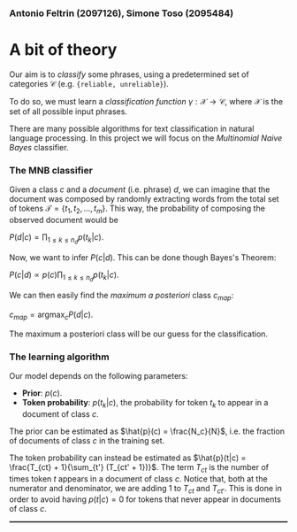 ### Antonio Feltrin (2097126), Simone Toso (2095484)


# A bit of theory

Our aim is to *classify* some phrases, using a predetermined set of categories $\mathcal{C}$ (e.g. `{reliable, unreliable}`).

To do so, we must learn a *classification function* $\gamma: \mathcal{X} \to \mathcal{C}$, where $\mathcal{X}$ is the set of all possible input phrases. 

There are many possible algorithms for text classification in natural language processing. In this project we will focus on the *Multinomial Naive Bayes* classifier.

### The MNB classifier
Given a class $c$ and a *document* (i.e. phrase) $d$, we can imagine that the document was composed by randomly extracting words from the total set of tokens $\mathcal{T} = \{t_1, t_2, \dots, t_m\}$. This way, the probability of composing the observed document would be

$P(d|c) = \prod_{1 \leq k \leq n_d} p(t_k|c)$.

Now, we want to infer $P(c|d)$. This can be done though Bayes's Theorem:

$P(c|d) \propto p(c) \prod_{1 \leq k \leq n_d} p(t_k|c)$.

We can then easily find the *maximum a posteriori* class $c_{map}$:

$c_{map} = \mathrm{argmax}_{c} P(d|c)$.

The maximum a posteriori class will be our guess for the classification.

### The learning algorithm
Our model depends on the following parameters:
* **Prior**: $p(c)$. 
* **Token probability**: $p(t_k|c)$, the probability for token $t_k$ to appear in a document of class $c$. 

The prior can be estimated as $\hat{p}(c) = \frac{N_c}{N}$, i.e. the fraction of documents of class $c$ in the training set.

The token probability can instead be estimated as $\hat{p}(t|c) = \frac{T_{ct} + 1}{\sum_{t'} (T_{ct' + 1})}$. The term $T_{ct}$ is the number of times token $t$ appears in a document of class $c$. Notice that, both at the numerator and denominator, we are adding $1$ to $T_{ct}$ and $T_{ct'}$. This is done in order to avoid having $p(t|c) = 0$ for tokens that never appear in documents of class $c$.

<hr style="border:1px solid gray">
